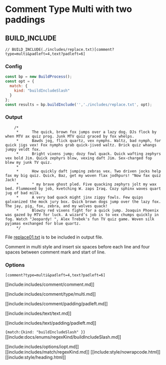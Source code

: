 # Comment Type Multi with two paddings

## BUILD_INCLUDE

<div class="nowrapcode">

```text
// BUILD_INCLUDE(./includes/replace.txt)[comment?type=multi&padleft=4,text?padleft=6]
```

</div>

### Config

````js
const bp = new BuildProcess();
const opt = {
  match: {
    kind: "buildIncludeSlash"
  }
};
const results = bp.buildInclude('','./includes/replace.txt', opt);
````

### Output

<div class="nowrapcode">

```text
    /*
     *      The quick, brown fox jumps over a lazy dog. DJs flock by when MTV ax quiz prog. Junk MTV quiz graced by fox whelps.
     *      Bawds jog, flick quartz, vex nymphs. Waltz, bad nymph, for quick jigs vex! Fox nymphs grab quick-jived waltz. Brick quiz whangs jumpy veldt fox.
     *      Bright vixens jump; dozy fowl quack. Quick wafting zephyrs vex bold Jim. Quick zephyrs blow, vexing daft Jim. Sex-charged fop blew my junk TV quiz.
     *      
     *      How quickly daft jumping zebras vex. Two driven jocks help fax my big quiz. Quick, Baz, get my woven flax jodhpurs! "Now fax quiz Jack!
     *      " my brave ghost pled. Five quacking zephyrs jolt my wax bed. Flummoxed by job, kvetching W. zaps Iraq. Cozy sphinx waves quart jug of bad milk.
     *      A very bad quack might jinx zippy fowls. Few quips galvanized the mock jury box. Quick brown dogs jump over the lazy fox. The jay, pig, fox, zebra, and my wolves quack!
     *      Blowzy red vixens fight for a quick jump. Joaquin Phoenix was gazed by MTV for luck. A wizard’s job is to vex chumps quickly in fog. Watch "Jeopardy! ", Alex Trebek's fun TV quiz game. Woven silk pyjamas exchanged for blue quartz.
     */
```

</div>


File [replace01.txt](replacements/replace01.txt.html) is to be included in output file.

Comment in multi style and insert six spaces before each line and four spaces between comment mark and start of line.

### Options

`[comment?type=multi&padleft=4,text?padleft=6]`

[[include:includes/comment/comment.md]]

[[include:includes/comment/type/multi.md]]

[[include:includes/comment/padding/padleft.md]]

[[include:includes/text/text.md]]

[[include:includes/text/padding/padleft.md]]

`{match:{kind: "buildIncludeSlash" }}`  
[[include:docs/enums/regexKind/buildIncludeSlash.md]]

[[include:includes/options/iopt.md]]
[[include:includes/match/regexKind.md]]
[[include:style/nowrapcode.html]]  
[[include:style/heading.html]]